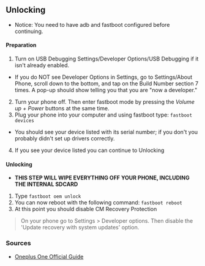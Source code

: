 ## Unlocking

* Notice: You need to have adb and fastboot configured before continuing.

#### Preparation
1. Turn on USB Debugging Settings/Developer Options/USB Debugging if it isn't already enabled.

  *  If you do NOT see Developer Options in Settings, go to Settings/About Phone, scroll down to the bottom, and tap on the Build Number section 7 times. A pop-up should show telling you that you are "now a developer."

2. Turn your phone off. Then enter fastboot mode by pressing the _Volume up + Power_ buttons at the same time.
3. Plug your phone into your computer and using fastboot type: 
`fastboot devices`

* You should see your device listed with its serial number; if you don't you probably didn't set up drivers correctly. 

4. If you see your device listed you can continue to Unlocking

#### Unlocking 
* **THIS STEP WILL WIPE EVERYTHING OFF YOUR PHONE, INCLUDING THE INTERNAL SDCARD**
1. Type `fastboot oem unlock` 
2. You can now reboot with the following command: `fastboot reboot`
3. At this point you should disable CM Recovery Protection
> On your phone go to Settings > Developer options. Then disable the 'Update recovery with system updates' option.

### Sources
* [Oneplus One Official Guide](https://forums.oneplus.net/threads/guide-oneplus-one-how-to-unlock-bootloader-install-custom-recovery-and-root.64487/)